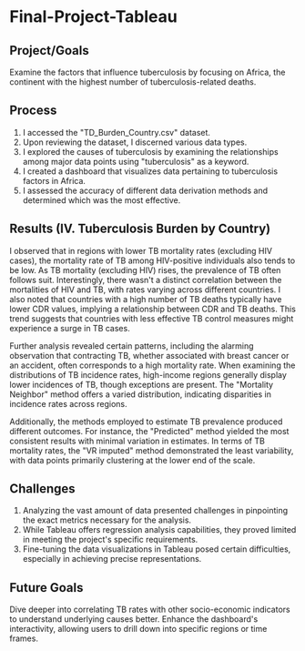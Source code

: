 # Final-Project-Tableau

## Project/Goals
Examine the factors that influence tuberculosis by focusing on Africa, the continent with the highest number of tuberculosis-related deaths.

## Process
1) I accessed the "TD_Burden_Country.csv" dataset.
2) Upon reviewing the dataset, I discerned various data types.
3) I explored the causes of tuberculosis by examining the relationships among major data points using "tuberculosis" as a keyword.
4) I created a dashboard that visualizes data pertaining to tuberculosis factors in Africa.
5) I assessed the accuracy of different data derivation methods and determined which was the most effective.

## Results (IV. Tuberculosis Burden by Country)
I observed that in regions with lower TB mortality rates (excluding HIV cases), the mortality rate of TB among HIV-positive individuals also tends to be low. As TB mortality (excluding HIV) rises, the prevalence of TB often follows suit. Interestingly, there wasn't a distinct correlation between the mortalities of HIV and TB, with rates varying across different countries. I also noted that countries with a high number of TB deaths typically have lower CDR values, implying a relationship between CDR and TB deaths. This trend suggests that countries with less effective TB control measures might experience a surge in TB cases.

Further analysis revealed certain patterns, including the alarming observation that contracting TB, whether associated with breast cancer or an accident, often corresponds to a high mortality rate. When examining the distributions of TB incidence rates, high-income regions generally display lower incidences of TB, though exceptions are present. The "Mortality Neighbor" method offers a varied distribution, indicating disparities in incidence rates across regions.

Additionally, the methods employed to estimate TB prevalence produced different outcomes. For instance, the "Predicted" method yielded the most consistent results with minimal variation in estimates. In terms of TB mortality rates, the "VR imputed" method demonstrated the least variability, with data points primarily clustering at the lower end of the scale.

## Challenges 
1) Analyzing the vast amount of data presented challenges in pinpointing the exact metrics necessary for the analysis.
2) While Tableau offers regression analysis capabilities, they proved limited in meeting the project's specific requirements.
3) Fine-tuning the data visualizations in Tableau posed certain difficulties, especially in achieving precise representations.

## Future Goals
Dive deeper into correlating TB rates with other socio-economic indicators to understand underlying causes better.
Enhance the dashboard's interactivity, allowing users to drill down into specific regions or time frames.